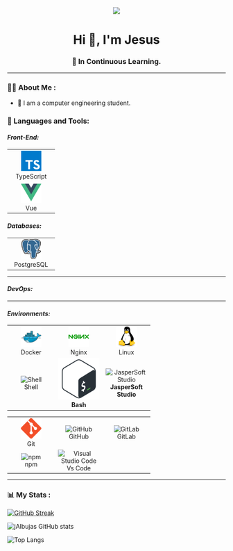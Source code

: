<div id="header" align="center">
    <img src="https://media.giphy.com/media/QZkpIdieotn3i/giphy.gif" width="200" />
    <h1 align="center">Hi 👋, I'm Jesus</h1>
    <h3 align="center">🌱 In Continuous Learning.</h3>
</div>

---

### 👨‍💻 About Me :

- 📝 I am a computer engineering student.

<div align="left">
    <h3>🔨 Languages and Tools:</h3>


#### ***Front-End:***

<table>
  <tr>
    <td align="center" width="96">
      <img alt="TypeScript" width="48" height="48" src="https://raw.githubusercontent.com/devicons/devicon/55609aa5bd817ff167afce0d965585c92040787a/icons/typescript/typescript-plain.svg">
      <br>TypeScript
    </td>
  </tr>
  <tr>
    <td align="center" width="96">
      <img alt="TypeScript" width="48" height="48" src="https://raw.githubusercontent.com/devicons/devicon/55609aa5bd817ff167afce0d965585c92040787a/icons/vuejs/vuejs-original.svg">
      <br>Vue
    </td>
  </tr>
</table>

#### ***Databases:***

<table>
  <tr>
    <td align="center" width="96">
      <img alt="PostgreSQL" width="48" height="48" src="https://raw.githubusercontent.com/devicons/devicon/55609aa5bd817ff167afce0d965585c92040787a/icons/postgresql/postgresql-original.svg"/>
      <br>PostgreSQL
    </td>
  </tr>
</table>

---

#### ***DevOps:***

<table>
  <tr>
    <td align="center" width="96">
      <img alt="Docker" width="48" height="48" src="https://raw.githubusercontent.com/devicons/devicon/55609aa5bd817ff167afce0d965585c92040787a/icons/docker/docker-original.svg">
      <br>Docker
    </td>
    <td align="center" width="96">
      <img alt="Nginx" width="48" height="48" src="https://raw.githubusercontent.com/devicons/devicon/55609aa5bd817ff167afce0d965585c92040787a/icons/nginx/nginx-original.svg"/>
      <br>Nginx
    </td>
    <td align="center" width="96">
      <img alt="linux" width="48" height="48" src="https://raw.githubusercontent.com/devicons/devicon/55609aa5bd817ff167afce0d965585c92040787a/icons/linux/linux-original.svg"/>
      <br>Linux
    </td>
  <tr>
    <td align="center" width="96">
      <img alt="Shell" width="48" height="48" src="https://www.vectorlogo.zone/logos/shell/shell-icon.svg"/>
      <br>Shell
    </td>
    <td align="center" width="96">
      <img alt="Bash" src="https://raw.githubusercontent.com/devicons/devicon/55609aa5bd817ff167afce0d965585c92040787a/icons/bash/bash-original.svg"/>
      <br>
      <b>Bash</b>
    </td>
     <td align="center" width="96">
      <img alt="JasperSoft Studio" src="https://d7umqicpi7263.cloudfront.net/img/product/41a2b8af-4e81-4903-8ca0-ba34a14f0d77/778623ba-89ee-4ffe-9a40-7187ebc269b9.png"/>
      <br>
      <b>JasperSoft Studio</b>
    </td>
</table.>

---

#### ***Environments:***

<table>
  <tr>
    <td align="center" width="96">
      <img alt="Git" width="48" height="48" src="https://raw.githubusercontent.com/devicons/devicon/55609aa5bd817ff167afce0d965585c92040787a/icons/git/git-original.svg"/>
      <br>Git
    </td>
    <td align="center" width="96">
      <img alt="GitHub" width="48" height="48" src="https://www.vectorlogo.zone/logos/github/github-tile.svg"/>
      <br>GitHub
    </td>
    <td align="center" width="96">
      <img alt="GitLab" width="48" height="48" src="https://www.vectorlogo.zone/logos/gitlab/gitlab-icon.svg"/>
      <br>GitLab
    </td>
  <tr>
    <td align="center" width="96">
      <img alt="npm" width="48" height="48" src="https://www.vectorlogo.zone/logos/npmjs/npmjs-ar21.svg"/>
      <br>npm
    </td>
    <td align="center" width="96">
      <img alt="Visual Studio Code" width="48" height="48" src="https://www.vectorlogo.zone/logos/visualstudio_code/visualstudio_code-icon.svg">
      <br>Vs Code
    </td>
</table>

---

### 📊 My Stats :

[![GitHub Streak](http://github-readme-streak-stats.herokuapp.com?user=jesusalbujas&theme=github-dark-blue&date_format=j%20M%5B%20Y%5D)](https://git.io/streak-stats)

![jAlbujas GitHub stats](https://github-readme-stats.vercel.app/api?username=jesusalbujas&show_icons=true&theme=transparent)

![Top Langs](https://github-readme-stats.vercel.app/api/top-langs/?username=jesusalbujas&layout=donut&theme=dark)
